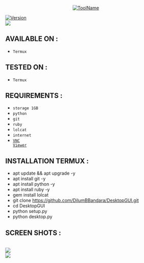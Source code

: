 
<p align="center">
<a href="https://github.com/DilumBBandara/DesktopGUI"><img title="ToolName" src="https://img.shields.io/badge/DesktopGUI-blue?style=for-the-badge&logo="></a>
</p>
<a href="https://github.com/DilumBBandara/DesktopGUI"><img title="Version" src="https://img.shields.io/badge/Version-1.1-lightblue?style=for-the-badge&logo="></a>
<br><img src="https://github.com/DilumBBandara/DilumBBandara/blob/main/IMG_20220607_191930_129.jpg">

## AVAILABLE ON :

 * <code>Termux</code>

## TESTED ON :
 
 * <code>Termux</code>

## REQUIREMENTS :

 * <code>storage 1GB</code>
 * <code>python</code>
 * <code>git</code>
 * <code>ruby</code>
 * <code>lolcat</code>
 * <code>internet</code>
 * <code><a href="https://play.google.com/store/apps/details?id=com.realvnc.viewer.android&hl=en&gl=US&referrer=utm_source%3Dgoogle%26utm_medium%3Dorganic%26utm_term%3Dvnc+viewer&pcampaignid=APPU_1_e3OfYsnJLOrD3LUPqYqSqAY">VNC Viewer</a></code>

## INSTALLATION TERMUX :
 
  * apt update && apt upgrade -y
  * apt install git -y
  * apt install python -y
  * apt install ruby -y
  * gem install lolcat
  * git clone https://github.com/DilumBBandara/DesktopGUI.git
  * cd DesktopGUI
  * python setup.py
  * python desktop.py

## SCREEN SHOTS :

   <br><img src="https://github.com/DilumBBandara/DilumBBandara/blob/main/IMG_20220607_191930_129.jpg">
   <br><img src="https://github.com/DilumBBandara/DilumBBandara/blob/main/IMG_20220607_205800.jpg">
